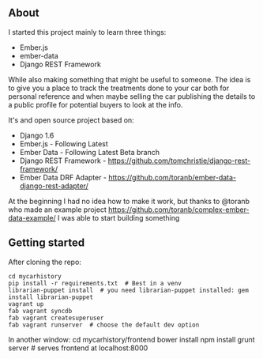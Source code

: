 About
-----

I started this project mainly to learn three things:

- Ember.js
- ember-data
- Django REST Framework

While also making something that might be useful to someone.
The idea is to give you a place to track the treatments done to your car
both for personal reference and when maybe selling the car publishing the
details to a public profile for potential buyers to look at the info.

It's and open source project based on:

- Django 1.6
- Ember.js - Following Latest
- Ember Data - Following Latest Beta branch
- Django REST Framework - https://github.com/tomchristie/django-rest-framework/
- Ember Data DRF Adapter - https://github.com/toranb/ember-data-django-rest-adapter/

At the beginning I had no idea how to make it work, but thanks to @toranb
who made an example project https://github.com/toranb/complex-ember-data-example/
I was able to start building something

Getting started
---------------

After cloning the repo:

    cd mycarhistory
    pip install -r requirements.txt  # Best in a venv
    librarian-puppet install  # you need librarian-puppet installed: gem install librarian-puppet
    vagrant up
    fab vagrant syncdb
    fab vagrant createsuperuser
    fab vagrant runserver  # choose the default dev option

In another window:
    cd mycarhistory/frontend
    bower install
    npm install
    grunt server  # serves frontend at localhost:8000



